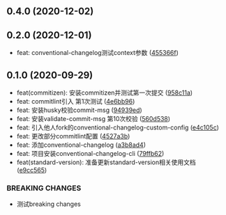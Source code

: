 ## 0.4.0 (2020-12-02)




## 0.2.0 (2020-12-01)

* feat: conventional-changelog测试context参数 ([455366f](https://github.com/qinzhiwei1993/lerna-changelog/commit/455366f))



## 0.1.0 (2020-09-29)

* feat(commitizen): 安装commitizen并测试第一次提交 ([958c11a](https://github.com/qinzhiwei1993/lerna-changelog/commit/958c11a))
* feat: commitlint引入 第1次测试 ([4e6bb96](https://github.com/qinzhiwei1993/lerna-changelog/commit/4e6bb96))
* feat: 安装husky校验commit-msg ([94939ed](https://github.com/qinzhiwei1993/lerna-changelog/commit/94939ed))
* feat: 安装validate-commit-msg 第10次校验 ([560d538](https://github.com/qinzhiwei1993/lerna-changelog/commit/560d538))
* feat: 引入他人fork的conventional-changelog-custom-config ([e4c105c](https://github.com/qinzhiwei1993/lerna-changelog/commit/e4c105c))
* feat: 更改部分commitlint配置 ([4527a3b](https://github.com/qinzhiwei1993/lerna-changelog/commit/4527a3b))
* feat: 添加conventional-changelog ([a3b8ad4](https://github.com/qinzhiwei1993/lerna-changelog/commit/a3b8ad4))
* feat: 项目安装conventional-changelog-cli ([79ffb62](https://github.com/qinzhiwei1993/lerna-changelog/commit/79ffb62))
* feat(standard-version): 准备更新standard-version相关使用文档 ([e9cc565](https://github.com/qinzhiwei1993/lerna-changelog/commit/e9cc565))


### BREAKING CHANGES

* 测试breaking changes


